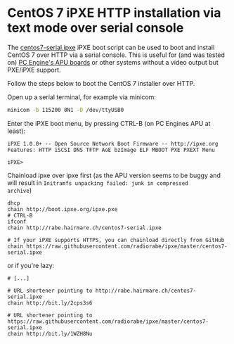 # CentOS 7 iPXE HTTP installation via text mode over serial console

The [centos7-serial.ipxe](centos7-serial.ipxe) iPXE boot script can be used to boot and install CentOS 7 over HTTP via a serial console. This is useful for (and was tested on) [PC Engine's APU boards](http://pcengines.ch/apu.htm) or other systems without a video output but PXE/iPXE support.

Follow the steps below to boot the CentOS 7 installer over HTTP.

Open up a serial terminal, for example via minicom: 
```bash
minicom -b 115200 8N1 -D /dev/ttyUSB0
```
Enter the iPXE boot menu, by pressing CTRL-B (on PC Engines APU at least):
```
iPXE 1.0.0+ -- Open Source Network Boot Firmware -- http://ipxe.org                                           
Features: HTTP iSCSI DNS TFTP AoE bzImage ELF MBOOT PXE PXEXT Menu                                            
                                                                                                              
iPXE>
```

Chainload ipxe over ipxe first (as the APU version seems to be buggy and will result in <code>Initramfs unpacking failed: junk in compressed archive</code>)
```
dhcp
chain http://boot.ipxe.org/ipxe.pxe
# CTRL-B
ifconf
chain http://rabe.hairmare.ch/centos7-serial.ipxe

# If your iPXE supports HTTPS, you can chainload directly from GitHub
chain https://raw.githubusercontent.com/radiorabe/ipxe/master/centos7-serial.ipxe
```
or if you're lazy:
```
# [...]

# URL shortener pointing to http://rabe.hairmare.ch/centos7-serial.ipxe
chain http://bit.ly/2cps3s6

# URL shortener pointing to https://raw.githubusercontent.com/radiorabe/ipxe/master/centos7-serial.ipxe
chain http://bit.ly/1WZH8Nu
```
